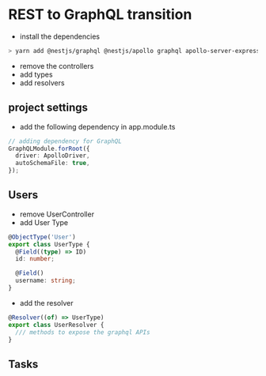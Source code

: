 # REST to GraphQL transition

- install the dependencies

```bash
> yarn add @nestjs/graphql @nestjs/apollo graphql apollo-server-express
```

- remove the controllers
- add types
- add resolvers

## project settings

- add the following dependency in app.module.ts

```typescript
// adding dependency for GraphQL
GraphQLModule.forRoot({
  driver: ApolloDriver,
  autoSchemaFile: true,
});
```

## Users

- remove UserController
- add User Type

```typescript
@ObjectType('User')
export class UserType {
  @Field((type) => ID)
  id: number;

  @Field()
  username: string;
}
```

- add the resolver

```typescript
@Resolver((of) => UserType)
export class UserResolver {
  /// methods to expose the graphql APIs
}
```

## Tasks

